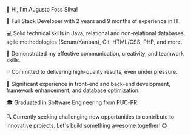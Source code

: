 👋 Hi, I'm Augusto Foss Silva!

🚀 Full Stack Developer with 2 years and 9 months of experience in IT.

💻 Solid technical skills in Java, relational and non-relational databases, agile methodologies (Scrum/Kanban), Git, HTML/CSS, PHP, and more.

🎨 Demonstrated my effective communication, creativity, and teamwork skills.

💡 Committed to delivering high-quality results, even under pressure.

🔧 Significant experience in front-end and back-end development, framework enhancement, and database optimization.

🎓 Graduated in Software Engineering from PUC-PR.

🔍 Currently seeking challenging new opportunities to contribute to innovative projects.
Let's build something awesome together! 😊
